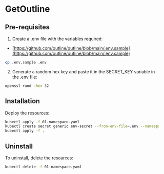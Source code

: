 # GetOutline

## Pre-requisites

1. Create a .env file with the variables required: 
- [https://github.com/outline/outline/blob/main/.env.sample](https://github.com/outline/outline/blob/main/.env.sample)
```bash
cp .env.sample .env
```

2. Generate a random hex key and paste it in the SECRET_KEY variable in the .env file:
```bash
openssl rand -hex 32
```

## Installation

Deploy the resources:
```bash
kubectl apply -f 01-namespace.yaml
kubectl create secret generic env-secret --from-env-file=.env --namespace=getoutline
kubectl apply -f .
```

## Uninstall

To uninstall, delete the resources:
```bash
kubectl delete -f 01-namespace.yaml
```